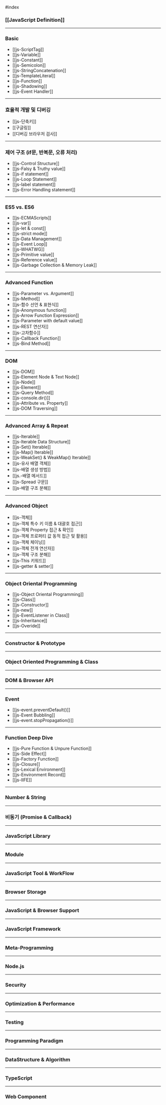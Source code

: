 #index
### [[JavaScript Definition]]
---
### Basic
- [[js-ScriptTag]]
- [[js-Variable]]
- [[js-Constant]]
- [[js-Semicolon]]
- [[js-StringConcatenation]]
- [[js-TemplateLiteral]]
- [[js-Function]]
- [[js-Shadowing]]
- [[js-Event Handler]]
---
### 효율적 개발 및 디버깅
- [[js-단축키]]
- [[구글링]]
- [[디버깅 브라우저 검사]]
---
### 제어 구조 (if문, 반복문, 오류 처리)
- [[js-Control Structure]]
- [[js-Falsy & Truthy value]]
- [[js-if statement]]
- [[js-Loop Statement]]
- [[js-label statement]]
- [[js-Error Handling statement]]
---
### ES5 vs. ES6
- [[js-ECMAScripts]]
- [[js-var]]
- [[js-let & const]]
- [[js-strict mode]]
- [[js-Data Management]]
- [[js-Event Loop]]
- [[js-WHATWG]]
- [[js-Primitive value]]
- [[js-Reference value]]
- [[js-Garbage Collection & Memory Leak]]
---
### Advanced Function
- [[js-Parameter vs. Argument]]
- [[js-Method]]
- [[js-함수 선언 & 표현식]]
- [[js-Anonymous function]]
- [[js-Arrow Function Expression]]
- [[js-Parameter with default value]]
- [[js-REST 연산자]]
- [[js-고차함수]]
- [[js-Callback Function]]
- [[js-Bind Method]]
---
### DOM
- [[js-DOM]]
- [[js-Element Node & Text Node]]
- [[js-Node]]
- [[js-Element]]
- [[js-Query Method]]
- [[js-console.dir()]]
- [[js-Attribute vs. Property]]
- [[js-DOM Traversing]]
---
### Advanced Array & Repeat
- [[js-Iterable]]
- [[js-Iterable Data Structure]]
- [[js-Set() Iterable]]
- [[js-Map() Iterable]]
- [[js-WeakSet() & WeakMap() Iterable]]
- [[js-유사 배열 객체]]
- [[js-배열 생성 방법]]
- [[js.-배열 메서드]]
- [[js-Spread 구문]]
- [[js-배열 구조 분해]]
---
### Advanced Object
- [[js-객체]]
- [[js-객체 특수 키 이름 & 대괄호 접근]]
- [[js-객체 Property 접근 & 확인]]
- [[js-객체 프로퍼티 값 동적 접근 및 활용]]
- [[js-객체 체이닝]]
- [[js-객체 전개 연산자]]
- [[js-객체 구조 분해]]
- [[js-This 키워드]]
- [[js-getter & setter]]
---
### Object Oriental Programming
- [[js-Object Oriental Programming]]
- [[js-Class]]
- [[js-Constructor]]
- [[js-new]]
- [[js-EventListener in Class]]
- [[js-Inheritance]]
- [[js-Overide]]
---
### Constructor & Prototype
---
### Object Oriented Programming & Class
---
### DOM & Browser API
---
### Event
- [[js-event.preventDefault()]]
- [[js-Event Bubbling]]
- [[js-event.stopPropagation()]]
---
### Function Deep Dive
- [[js-Pure Function & Unpure Function]]
- [[js-Side Effect]]
- [[js-Factory Function]]
- [[js-Closure]]
- [[js-Lexical Environment]]
- [[js-Environment Record]]
- [[js-IIFE]]
---
### Number & String
---
### 비동기 (Promise & Callback)
---
### JavaScript Library
---
### Module
---
### JavaScript Tool & WorkFlow
---
### Browser Storage
---
### JavaScript & Browser Support
---
### JavaScript Framework
---
### Meta-Programming
---
### Node.js
---
### Security
---
### Optimization & Performance
---
### Testing
---
### Programming Paradigm
---
### DataStructure & Algorithm
---
### TypeScript
---
### Web Component